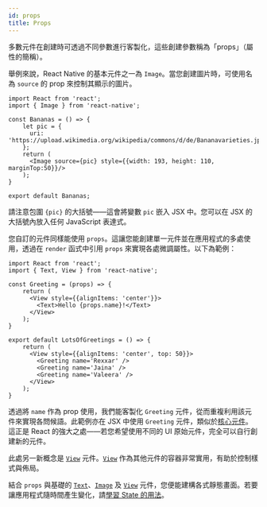 ```yaml
---
id: props
title: Props
---
```


多數元件在創建時可透過不同參數進行客製化，這些創建參數稱為「props」（屬性的簡稱）。

舉例來說，React Native 的基本元件之一為 `Image`。當您創建圖片時，可使用名為 `source` 的 prop 來控制其顯示的圖片。

```SnackPlayer name=Props
import React from 'react';
import { Image } from 'react-native';

const Bananas = () => {
    let pic = {
      uri: 'https://upload.wikimedia.org/wikipedia/commons/d/de/Bananavarieties.jpg'
    };
    return (
      <Image source={pic} style={{width: 193, height: 110, marginTop:50}}/>
    );
}

export default Bananas;
```

請注意包圍 `{pic}` 的大括號——這會將變數 `pic` 嵌入 JSX 中。您可以在 JSX 的大括號內放入任何 JavaScript 表達式。

您自訂的元件同樣能使用 `props`。這讓您能創建單一元件並在應用程式的多處使用，透過在 `render` 函式中引用 `props` 來實現各處微調屬性。以下為範例：

```SnackPlayer name=Props
import React from 'react';
import { Text, View } from 'react-native';

const Greeting = (props) => {
    return (
      <View style={{alignItems: 'center'}}>
        <Text>Hello {props.name}!</Text>
      </View>
    );
}

export default LotsOfGreetings = () => {
    return (
      <View style={{alignItems: 'center', top: 50}}>
        <Greeting name='Rexxar' />
        <Greeting name='Jaina' />
        <Greeting name='Valeera' />
      </View>
    );
}
```

透過將 `name` 作為 prop 使用，我們能客製化 `Greeting` 元件，從而重複利用該元件來實現各問候語。此範例亦在 JSX 中使用 `Greeting` 元件，類似於[核心元件](intro-react-native-components)。這正是 React 的強大之處——若您希望使用不同的 UI 原始元件，完全可以自行創建新的元件。

此處另一新概念是 [`View`](view.md) 元件。[`View`](view.md) 作為其他元件的容器非常實用，有助於控制樣式與佈局。

結合 `props` 與基礎的 [`Text`](text.md)、[`Image`](image.md) 及 [`View`](view.md) 元件，您便能建構各式靜態畫面。若要讓應用程式隨時間產生變化，請[學習 State 的用法](state.md)。